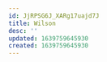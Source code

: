 ```yaml
---
id: JjRPSG6J_XARg17uajd7J
title: Wilson
desc: ''
updated: 1639759645930
created: 1639759645930
---
```



